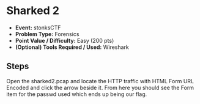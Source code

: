  # Sharked 2
 * **Event:** stonksCTF
 * **Problem Type:** Forensics
 * **Point Value / Difficulty:** Easy (200 pts)
 * **(Optional) Tools Required / Used:** Wireshark
 ## Steps
 Open the sharked2.pcap and locate the HTTP traffic with HTML Form URL Encoded and click the arrow beside it.
 From here you should see the Form item for the passwd used which ends up being our flag.
